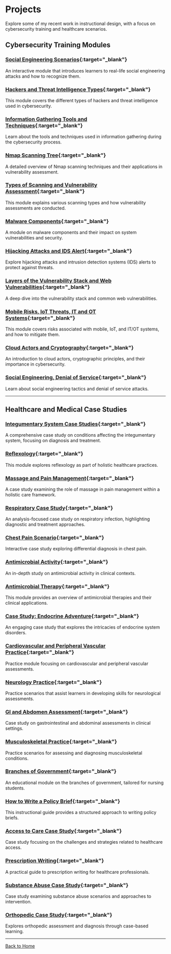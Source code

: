 # Projects

Explore some of my recent work in instructional design, with a focus on cybersecurity training and healthcare scenarios.

## Cybersecurity Training Modules

### [Social Engineering Scenarios](https://lmscontent.embanet.com/Media/UND/CSCI587/CSCI587-w06-m02/){:target="_blank"}
An interactive module that introduces learners to real-life social engineering attacks and how to recognize them.

### [Hackers and Threat Intelligence Types](https://lmscontent.embanet.com/Media/UND/CSCI587/CSCI587-w01-m01/){:target="_blank"}
This module covers the different types of hackers and threat intelligence used in cybersecurity.

### [Information Gathering Tools and Techniques](https://lmscontent.embanet.com/Media/UND/CSCI587/CSCI587-w02-m01/){:target="_blank"}
Learn about the tools and techniques used in information gathering during the cybersecurity process.

### [Nmap Scanning Tree](https://lmscontent.embanet.com/Media/UND/CSCI587/CSCI587-w03-m01/){:target="_blank"}
A detailed overview of Nmap scanning techniques and their applications in vulnerability assessment.

### [Types of Scanning and Vulnerability Assessment](https://lmscontent.embanet.com/Media/UND/CSCI587/CSCI587-w04-m01/){:target="_blank"}
This module explains various scanning types and how vulnerability assessments are conducted.

### [Malware Components](https://lmscontent.embanet.com/Media/UND/CSCI587/CSCI587-w05-m01/){:target="_blank"}
A module on malware components and their impact on system vulnerabilities and security.

### [Hijacking Attacks and IDS Alert](https://lmscontent.embanet.com/Media/UND/CSCI587/CSCI587-w07-m01/){:target="_blank"}
Explore hijacking attacks and intrusion detection systems (IDS) alerts to protect against threats.

### [Layers of the Vulnerability Stack and Web Vulnerabilities](https://lmscontent.embanet.com/Media/UND/CSCI587/CSCI587-w08-m01/){:target="_blank"}
A deep dive into the vulnerability stack and common web vulnerabilities.

### [Mobile Risks, IoT Threats, IT and OT Systems](https://lmscontent.embanet.com/Media/UND/CSCI587/CSCI587-w10-m01/){:target="_blank"}
This module covers risks associated with mobile, IoT, and IT/OT systems, and how to mitigate them.

### [Cloud Actors and Cryptography](https://lmscontent.embanet.com/Media/UND/CSCI587/CSCI587-w11-m01/){:target="_blank"}
An introduction to cloud actors, cryptographic principles, and their importance in cybersecurity.

### [Social Engineering, Denial of Service](https://lmscontent.embanet.com/Media/UND/CSCI587/CSCI587-w06-m01/){:target="_blank"}
Learn about social engineering tactics and denial of service attacks.

---

## Healthcare and Medical Case Studies

### [Integumentary System Case Studies](https://lmscontent.embanet.com/Media/MVU/NURS611/NURS611-w15-m02/){:target="_blank"}
A comprehensive case study on conditions affecting the integumentary system, focusing on diagnosis and treatment.

### [Reflexology](https://lmscontent.embanet.com/Media/RC/NU635/NU635-w12-m01/){:target="_blank"}
This module explores reflexology as part of holistic healthcare practices.

### [Massage and Pain Management](https://lmscontent.embanet.com/Media/RC/NU635/NU635-w06-m02/){:target="_blank"}
A case study examining the role of massage in pain management within a holistic care framework.

### [Respiratory Case Study](https://lmscontent.embanet.com/Media/RC/NU664E/NU664E-w02-m02/){:target="_blank"}
An analysis-focused case study on respiratory infection, highlighting diagnostic and treatment approaches.

### [Chest Pain Scenario](https://lmscontent.embanet.com/Media/MVU/NURS611/NURS611-w02-m01/){:target="_blank"}
Interactive case study exploring differential diagnosis in chest pain.

### [Antimicrobial Activity](https://lmscontent.embanet.com/Media/RC/NU665A/NU665A-w05-m01/){:target="_blank"}
An in-depth study on antimicrobial activity in clinical contexts.

### [Antimicrobial Therapy](https://lmscontent.embanet.com/Media/RC/NU665A/NU665A-w10-m01/){:target="_blank"}
This module provides an overview of antimicrobial therapies and their clinical applications.

### [Case Study: Endocrine Adventure](https://lmscontent.embanet.com/Media/MVU/NURS611/NURS611-w04-m01/){:target="_blank"}
An engaging case study that explores the intricacies of endocrine system disorders.

### [Cardiovascular and Peripheral Vascular Practice](https://lmscontent.embanet.com/Media/MVU/NURS612/NURS612-w07-m01/){:target="_blank"}
Practice module focusing on cardiovascular and peripheral vascular assessments.

### [Neurology Practice](https://lmscontent.embanet.com/Media/MVU/NURS612/NURS612-w11-m01/){:target="_blank"}
Practice scenarios that assist learners in developing skills for neurological assessments.

### [GI and Abdomen Assessment](https://lmscontent.embanet.com/Media/MVU/NURS612/NURS612-w09-m02/){:target="_blank"}
Case study on gastrointestinal and abdominal assessments in clinical settings.

### [Musculoskeletal Practice](https://lmscontent.embanet.com/Media/MVU/NURS612/NURS612-w10-m01/){:target="_blank"}
Practice scenarios for assessing and diagnosing musculoskeletal conditions.

### [Branches of Government](https://lmscontent.embanet.com/Media/MVU/NURS602/NURS602-w01-m02/){:target="_blank"}
An educational module on the branches of government, tailored for nursing students.

### [How to Write a Policy Brief](https://lmscontent.embanet.com/Media/MVU/NURS602/NURS602-w02-m01/){:target="_blank"}
This instructional guide provides a structured approach to writing policy briefs.

### [Access to Care Case Study](https://lmscontent.embanet.com/Media/MVU/NURS602/NURS602-w04-m02/){:target="_blank"}
Case study focusing on the challenges and strategies related to healthcare access.

### [Prescription Writing](https://lmscontent.embanet.com/Media/RC/NU664A/NU664A-w06-m03/){:target="_blank"}
A practical guide to prescription writing for healthcare professionals.

### [Substance Abuse Case Study](https://lmscontent.embanet.com/Media/RC/NU665A/NU665A-w13-m01/){:target="_blank"}
Case study examining substance abuse scenarios and approaches to intervention.

### [Orthopedic Case Study](https://lmscontent.embanet.com/Media/RC/NU665A/NU665A-w02-m01/){:target="_blank"}
Explores orthopedic assessment and diagnosis through case-based learning.

---

[Back to Home](index.html)
